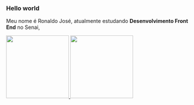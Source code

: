 ### Hello world
Meu nome é Ronaldo José, atualmente estudando **Desenvolvimento Front End** no Senai, 

<DIv>
  <a href="https://github.com/RonaldoJoseTec">
    <img height="170em" src=https://github-readme-stats.vercel.app/api?username=RonaldoJoseTec&show_icons=true&theme=dark>
    <img height="170em" src=https://github-readme-stats.vercel.app/api/top-langs/?username=anuraghazra&hide_progress=true&theme=dark>
</DIv>

<!--
**RonaldoJoseTec/RonaldoJoseTec** is a ✨ _special_ ✨ repository because its `README.md` (this file) appears on your GitHub profile.

Here are some ideas to get you started:

- 🔭 I’m currently working on ...
- 🌱 I’m currently learning ...
- 👯 I’m looking to collaborate on ...
- 🤔 I’m looking for help with ...
- 💬 Ask me about ...
- 📫 How to reach me: ...
- 😄 Pronouns: ...
- ⚡ Fun fact: ...
-->
